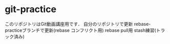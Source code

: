 # git-practice
このリポジトリはGit動画講座用です．
自分のリポジトリで更新
rebase-practiceブランチで更新(rebase コンフリクト用)
rebase pull用
stash練習(トラック済み)
